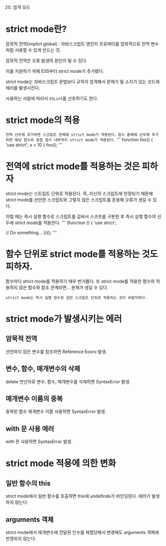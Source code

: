 20. 엄격 모드

# strict mode란?
암묵적 전역(implict global) : 자바스크립트 엔진이 프로퍼티를 암묵적으로 전역 변수처럼 사용할 수 있게 만드는 것.

암묵적 전역은 오류 발생의 원인이 될 수 있다. 

이를 지원하기 위해 ES5부터 strict mode가 추가됐다.

strict mode는 자바스크립트 문법보다 규칙이 엄격해서 문제가 될 소지가 있는 코드에 에러를 발생시킨다.

사용하는 사람에 따라서 `ESLint`를 선호하기도 한다.


# strict mode의 적용
`전역 선두에 추가하면 스크립트 전체에 strict mode가 적용된다.`
`함수 몸체에 선두에 추가하면 해당 함수와 중첩 함수 내부까지 strict mode가 적용된다.`
'''
function foo() {
  'use strict';
  x = 10
}
foo();
'''


# 전역에 strict mode를 적용하는 것은 피하자
strict mode는 스트립트 단위로 적용된다. 즉, 자신의 스크립트에 한정되기 때문에 strict mode를 선언한 스크립트와 그렇지 않은 스크립트를 혼용해 오류가 생길 수 있다.

이럴 때는 즉시 실행 함수로 스크립트를 감싸서 스코프를 구분한 후 즉시 실행 함수의 선두에 strict mode를 적용한다.
'''
(function () {
  'use strict';

  // Do something...
})();
'''


# 함수 단위로 strict mode를 적용하는 것도 피하자.
함수마다 strict mode를 적용하기 매우 번거롭다. 또 strict mode를 적용한 함수와 적용하지 않은 함수와 참조 관계라면... 문제가 생길 수 있다.

`strict mode는 즉시 실행 함수로 감싼 스크립트 단위로 적용하는 것이 바람직하다.`


# strict mode가 발생시키는 에러

  ## 암묵적 전역
  선언하지 않은 변수를 참조하면 Reference Eooro 발생.

  ## 변수, 함수, 매개변수의 삭제
  delete 연산자로 변수, 함수, 매개변수를 삭제하면 SyntaxError 발생.

  ## 매개변수 이름의 중복
  중복된 함수 매개변수 이름 사용하면 SyntaxError 발생.

  ## with 문 사용 에러
  with 문 사용하면 SyntaxError 발생.


# strict mode 적용에 의한 변화

  ## 일반 함수의 this
  strict mode에서 일반 함수를 호출하면 this에 undefinde가 바인딩된다. 에러가 발생하지 않는다.

  ## arguments 객체
  strict mode에서 매개변수에 전달된 인수를 재할당해서 변경해도 arguments 객체에 반영되지 않는다.







